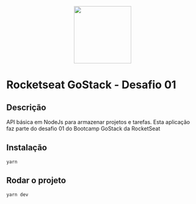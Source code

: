 <p align="center">
<a href="https://rocketseat.com.br/bootcamp" alt="Bootcamp Rocketseat">
  <img src="https://skylab.rocketseat.com.br/api/files/1560759053914.svg" height="150px"></a></p>

# Rocketseat GoStack - Desafio 01

## Descrição

API básica em NodeJs para armazenar projetos e tarefas. Esta aplicação faz parte do desafio 01 do Bootcamp GoStack da RocketSeat

## Instalação

`yarn`

## Rodar o projeto

`yarn dev`
